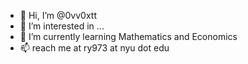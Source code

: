 - 👋 Hi, I’m @0vv0xtt
- 👀 I’m interested in ...
- 🌱 I’m currently learning Mathematics and Economics
- 📫 reach me at ry973 at nyu dot edu

<!---
0vv0xtt/0vv0xtt is a ✨ special ✨ repository because its `README.md` (this file) appears on your GitHub profile.
You can click the Preview link to take a look at your changes.
--->
